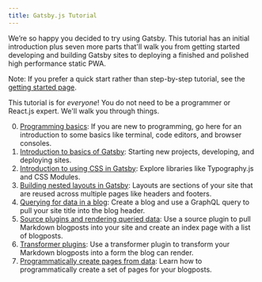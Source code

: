 ```yaml
---
title: Gatsby.js Tutorial
---
```


We’re so happy you decided to try using Gatsby. This tutorial has an initial introduction plus seven more parts that'll walk you from getting started developing and building Gatsby sites to deploying a finished and polished high performance static PWA.

Note: If you prefer a quick start rather than step-by-step tutorial, see the [getting started page](/docs/).

This tutorial is for _everyone_! You do not need to be a programmer or React.js expert. We'll walk you through things.

0. [Programming basics](/tutorial/part-zero/): If you are new to programming, go here for an introduction to some basics like terminal, code editors, and browser consoles.
1. [Introduction to basics of Gatsby](/tutorial/part-one/): Starting new projects, developing, and deploying sites.
2. [Introduction to using CSS in Gatsby](/tutorial/part-two/): Explore libraries like Typography.js and CSS Modules.
3. [Building nested layouts in Gatsby](/tutorial/part-three/): Layouts are sections of your site that are reused across multiple pages like headers and footers.
4. [Querying for data in a blog](/tutorial/part-four/): Create a blog and use a GraphQL query to pull your site title into the blog header. 
5. [Source plugins and rendering queried data](/tutorial/part-five/): Use a source plugin to pull Markdown blogposts into your site and create an index page with a list of blogposts.
6. [Transformer plugins](/tutorial/part-six/): Use a transformer plugin to transform your Markdown blogposts into a form the blog can render.
7. [Programmatically create pages from data](/tutorial/part-seven/): Learn how to programmatically create a set of pages for your blogposts.
